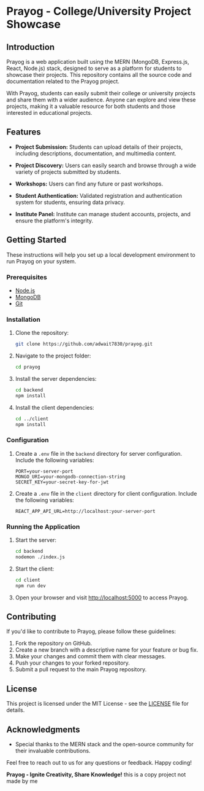 # Prayog - College/University Project Showcase

## Introduction

Prayog is a web application built using the MERN (MongoDB, Express.js, React, Node.js) stack, designed to serve as a platform for students to showcase their projects. This repository contains all the source code and documentation related to the Prayog project.

With Prayog, students can easily submit their college or university projects and share them with a wider audience. Anyone can explore and view these projects, making it a valuable resource for both students and those interested in educational projects.

## Features

- **Project Submission:** Students can upload details of their projects, including descriptions, documentation, and multimedia content.

- **Project Discovery:** Users can easily search and browse through a wide variety of projects submitted by students.

- **Workshops:** Users can find any future or past workshops.

- **Student Authentication:** Validated registration and authentication system for students, ensuring data privacy.

- **Institute Panel:** Institute can manage student accounts, projects, and ensure the platform's integrity.

## Getting Started

These instructions will help you set up a local development environment to run Prayog on your system.

### Prerequisites

- [Node.js](https://nodejs.org/)
- [MongoDB](https://www.mongodb.com/)
- [Git](https://git-scm.com/)

### Installation

1. Clone the repository:

   ```bash
   git clone https://github.com/adwait7830/prayog.git
   ```

2. Navigate to the project folder:

   ```bash
   cd prayog
   ```

3. Install the server dependencies:

   ```bash
   cd backend
   npm install
   ```

4. Install the client dependencies:

   ```bash
   cd ../client
   npm install
   ```

### Configuration

1. Create a `.env` file in the `backend` directory for server configuration. Include the following variables:

   ```env
   PORT=your-server-port
   MONGO_URI=your-mongodb-connection-string
   SECRET_KEY=your-secret-key-for-jwt
   ```

2. Create a `.env` file in the `client` directory for client configuration. Include the following variables:

   ```env
   REACT_APP_API_URL=http://localhost:your-server-port
   ```

### Running the Application

1. Start the server:

   ```bash
   cd backend
   nodemon ./index.js
   ```

2. Start the client:

   ```bash
   cd client
   npm run dev
   ```

3. Open your browser and visit [http://localhost:5000](http://localhost:5000) to access Prayog.

## Contributing

If you'd like to contribute to Prayog, please follow these guidelines:

1. Fork the repository on GitHub.
2. Create a new branch with a descriptive name for your feature or bug fix.
3. Make your changes and commit them with clear messages.
4. Push your changes to your forked repository.
5. Submit a pull request to the main Prayog repository.

## License

This project is licensed under the MIT License - see the [LICENSE](LICENSE) file for details.

## Acknowledgments

- Special thanks to the MERN stack and the open-source community for their invaluable contributions.

Feel free to reach out to us for any questions or feedback. Happy coding!

**Prayog - Ignite Creativity, Share Knowledge!**
this is a copy project not made by me
